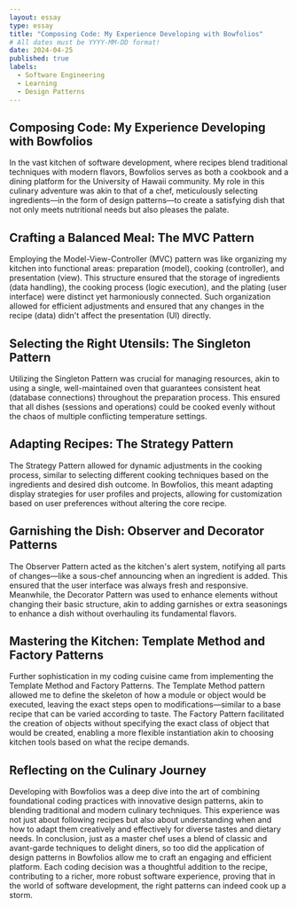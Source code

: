 ```yaml
---
layout: essay
type: essay
title: "Composing Code: My Experience Developing with Bowfolios"
# All dates must be YYYY-MM-DD format!
date: 2024-04-25
published: true
labels:
  - Software Engineering
  - Learning
  - Design Patterns
---
```


## Composing Code: My Experience Developing with Bowfolios
In the vast kitchen of software development, where recipes blend traditional techniques with modern flavors, Bowfolios serves as both a cookbook and a dining platform for the University of Hawaii community. My role in this culinary adventure was akin to that of a chef, meticulously selecting ingredients—in the form of design patterns—to create a satisfying dish that not only meets nutritional needs but also pleases the palate.


## Crafting a Balanced Meal: The MVC Pattern
Employing the Model-View-Controller (MVC) pattern was like organizing my kitchen into functional areas: preparation (model), cooking (controller), and presentation (view). This structure ensured that the storage of ingredients (data handling), the cooking process (logic execution), and the plating (user interface) were distinct yet harmoniously connected. Such organization allowed for efficient adjustments and ensured that any changes in the recipe (data) didn't affect the presentation (UI) directly.

## Selecting the Right Utensils: The Singleton Pattern
Utilizing the Singleton Pattern was crucial for managing resources, akin to using a single, well-maintained oven that guarantees consistent heat (database connections) throughout the preparation process. This ensured that all dishes (sessions and operations) could be cooked evenly without the chaos of multiple conflicting temperature settings.

## Adapting Recipes: The Strategy Pattern
The Strategy Pattern allowed for dynamic adjustments in the cooking process, similar to selecting different cooking techniques based on the ingredients and desired dish outcome. In Bowfolios, this meant adapting display strategies for user profiles and projects, allowing for customization based on user preferences without altering the core recipe.

## Garnishing the Dish: Observer and Decorator Patterns
The Observer Pattern acted as the kitchen's alert system, notifying all parts of changes—like a sous-chef announcing when an ingredient is added. This ensured that the user interface was always fresh and responsive.
Meanwhile, the Decorator Pattern was used to enhance elements without changing their basic structure, akin to adding garnishes or extra seasonings to enhance a dish without overhauling its fundamental flavors.

## Mastering the Kitchen: Template Method and Factory Patterns
Further sophistication in my coding cuisine came from implementing the Template Method and Factory Patterns. The Template Method pattern allowed me to define the skeleton of how a module or object would be executed, leaving the exact steps open to modifications—similar to a base recipe that can be varied according to taste. The Factory Pattern facilitated the creation of objects without specifying the exact class of object that would be created, enabling a more flexible instantiation akin to choosing kitchen tools based on what the recipe demands.

## Reflecting on the Culinary Journey
Developing with Bowfolios was a deep dive into the art of combining foundational coding practices with innovative design patterns, akin to blending traditional and modern culinary techniques. This experience was not just about following recipes but also about understanding when and how to adapt them creatively and effectively for diverse tastes and dietary needs.
In conclusion, just as a master chef uses a blend of classic and avant-garde techniques to delight diners, so too did the application of design patterns in Bowfolios allow me to craft an engaging and efficient platform. Each coding decision was a thoughtful addition to the recipe, contributing to a richer, more robust software experience, proving that in the world of software development, the right patterns can indeed cook up a storm.
